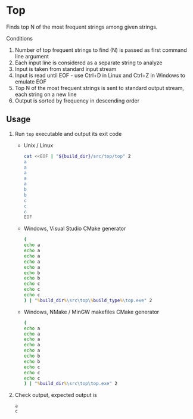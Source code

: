 # Top

Finds top N of the most frequent strings among given strings.

Conditions

1. Number of top frequent strings to find (N) is passed as first command line argument
1. Each input line is considered as a separate string to analyze
1. Input is taken from standard input stream
1. Input is read until EOF - use Ctrl+D in Linux and Ctrl+Z in Windows to emulate EOF
1. Top N of the most frequent strings is sent to standard output stream, each string on a new line
1. Output is sorted by frequency in descending order

## Usage

1. Run `top` executable and output its exit code

   * Unix / Linux

     ```bash
     cat <<EOF | "${build_dir}/src/top/top" 2
     a
     a
     a
     a
     a
     b
     b
     c
     c
     c
     EOF
     ```

   * Windows, Visual Studio CMake generator

     ```cmd
     (
     echo a
     echo a
     echo a
     echo a
     echo a
     echo b
     echo b
     echo c
     echo c
     echo c
     ) | "%build_dir%\src\top\%build_type%\top.exe" 2
     ```

   * Windows, NMake / MinGW makefiles CMake generator

     ```cmd
     (
     echo a
     echo a
     echo a
     echo a
     echo a
     echo b
     echo b
     echo c
     echo c
     echo c
     ) | "%build_dir%\src\top\top.exe" 2
     ```

1. Check output, expected output is

   ```text
   a
   c
   ```
